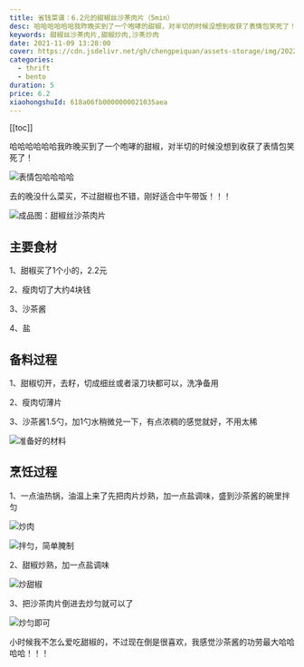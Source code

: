 ```yaml
---
title: 省钱菜谱：6.2元的甜椒丝沙茶肉片（5min）
desc: 哈哈哈哈哈哈我昨晚买到了一个咆哮的甜椒，对半切的时候没想到收获了表情包笑死了！去的晚没什么菜买，不过甜椒也不错，刚好适合中午带饭！！！
keywords: 甜椒丝沙茶肉片,甜椒炒肉,沙茶炒肉
date: 2021-11-09 13:28:00
cover: https://cdn.jsdelivr.net/gh/chengpeiquan/assets-storage/img/2022/02/20220203171233.jpg
categories:
  - thrift
  - bento
duration: 5
price: 6.2
xiaohongshuId: 618a06fb0000000021035aea
---
```


[[toc]]

哈哈哈哈哈哈我昨晚买到了一个咆哮的甜椒，对半切的时候没想到收获了表情包笑死了！

![表情包哈哈哈哈](https://cdn.jsdelivr.net/gh/chengpeiquan/assets-storage/img/2022/02/20220203171251.jpg)

去的晚没什么菜买，不过甜椒也不错，刚好适合中午带饭！！！

![成品图：甜椒丝沙茶肉片](https://cdn.jsdelivr.net/gh/chengpeiquan/assets-storage/img/2022/02/20220203171257.jpg)

## 主要食材

1、甜椒买了1个小的，2.2元

2、瘦肉切了大约4块钱

3、沙茶酱

4、盐

## 备料过程

1、甜椒切开，去籽，切成细丝或者滚刀块都可以，洗净备用

2、瘦肉切薄片

3、沙茶酱1.5勺，加1勺水稍微兑一下，有点浓稠的感觉就好，不用太稀

![准备好的材料](https://cdn.jsdelivr.net/gh/chengpeiquan/assets-storage/img/2022/02/20220203171252.jpg)

## 烹饪过程

1、一点油热锅，油温上来了先把肉片炒熟，加一点盐调味，盛到沙茶酱的碗里拌匀

![炒肉](https://cdn.jsdelivr.net/gh/chengpeiquan/assets-storage/img/2022/02/20220203171253.jpg)

![拌匀，简单腌制](https://cdn.jsdelivr.net/gh/chengpeiquan/assets-storage/img/2022/02/20220203171254.jpg)

2、甜椒炒熟，加一点盐调味

![炒甜椒](https://cdn.jsdelivr.net/gh/chengpeiquan/assets-storage/img/2022/02/20220203171255.jpg)

3、把沙茶肉片倒进去炒匀就可以了

![炒匀即可](https://cdn.jsdelivr.net/gh/chengpeiquan/assets-storage/img/2022/02/20220203171256.jpg)

小时候我不怎么爱吃甜椒的，不过现在倒是很喜欢，我感觉沙茶酱的功劳最大哈哈哈哈！！！
